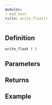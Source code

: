 ```yaml
---
modules:
- mod_text
title: write_float()
---
```


## Definition

    write_float ( )

## Parameters

## Returns

## Example

```
```

